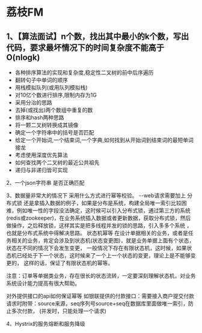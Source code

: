 # 荔枝FM

## 1、【算法面试】n个数，找出其中最小的k个数，写出代码，要求最坏情况下的时间复杂度不能高于O(nlogk)



- 各种排序算法的实现和复杂度,稳定性二叉树的前中后序遍历
- 翻转句子中单词的顺序
- 用栈模拟队列(或用队列模拟栈)
- 对10亿个数进行排序,限制内存为1G
- 采用分治的思路
- 去掉(或找出)两个数组中重复的数
- 排序和hash两种思路
- 将一颗二叉树转换成其镜像
- 确定一个字符串中的括号是否匹配
- 给定一个开始词,一个结束词,一个字典,如何找到从开始词到结束词的最短单词接龙
- 考虑使用深度优先算法
- 如何查找两个二叉树的最近公共祖先
- 递归与非递归皆可实现

2、一个json字符串  是否正确匹配

3、数据量非常大的情况下   采用什么方式进行幂等校验。
--web请求需要加上
分布式锁
还是拿插入数据的例子，如果是分布是系统，构建全局唯一索引比较困难，例如唯一性的字段没法确定，这时候可以引入分布式锁，通过第三方的系统
(redis或zookeeper)，在业务系统插入数据或者更新数据，获取分布式锁，然后做操作，之后释放锁，这样其实是把多线程并发的锁的思路，引入多多个系统
，也就是分布式系统中得解决思路。
状态机幂等
在设计单据相关的业务，或者是任务相关的业务，肯定会涉及到状态机(状态变更图)，就是业务单据上面有个状态，状态在不同的情况下会发生变更，
一般情况下存在有限状态机，这时候，如果状态机已经处于下一个状态，这时候来了一个上一个状态的变更，理论上是不能够变更的，
这样的话，保证了有限状态机的幂等。

注意：订单等单据类业务，存在很长的状态流转，一定要深刻理解状态机，对业务系统设计能力提高有很大帮助。

对外提供接口的api如何保证幂等
如银联提供的付款接口：需要接入商户提交付款请求时附带：source来源，seq序列号source+seq在数据库里面做唯一索引，防止多次付款，
(并发时，只能处理一个请求)

4、Hystrix的服务熔断和服务降级